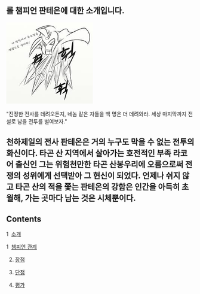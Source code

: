 롤 챔피언 판테온에 대한 소개입니다.
----
![Pantheon_default_skin](image/README.jpeg)

"진정한 전사를 데려오든지, 네놈 같은 자들을 백 명은 더 데려와라. 세상 마지막까지 전설로 남을 전투를 벌여보자."

천하제일의 전사 판테온은 거의 누구도 막을 수 없는 전투의 화신이다. 타곤 산 지역에서 살아가는 호전적인 부족 라코어 출신인 그는 위험천만한 타곤 산봉우리에 오름으로써 전쟁의 성위에게 선택받아 그 현신이 되었다. 언제나 쉬지 않고 타곤 산의 적을 쫓는 판테온의 강함은 인간을 아득히 초월해, 가는 곳마다 남는 것은 시체뿐이다.
-

## Contents
1  [소개](Relationship.md "Relationship")

1  [챔피언 관계](Relationship.md "Relationship")

2. [장점](Advantage.md "Advantage")

3. [단점](Shortcoming.md "Shortcoming")

4. [평가](Evaluation.md "Evaluation")

	
